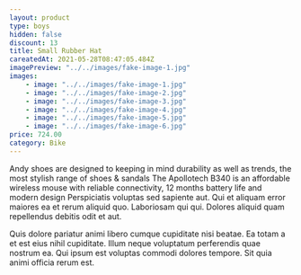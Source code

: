 ```yaml
---
layout: product
type: boys
hidden: false
discount: 13
title: Small Rubber Hat
careatedAt: 2021-05-28T08:47:05.484Z
imagePreview: "../../images/fake-image-1.jpg"
images:
    - image: "../../images/fake-image-1.jpg"
    - image: "../../images/fake-image-2.jpg"
    - image: "../../images/fake-image-3.jpg"
    - image: "../../images/fake-image-4.jpg"
    - image: "../../images/fake-image-5.jpg"
    - image: "../../images/fake-image-6.jpg"
price: 724.00
category: Bike
---
```

Andy shoes are designed to keeping in mind durability as well as trends, the most stylish range of shoes & sandals
The Apollotech B340 is an affordable wireless mouse with reliable connectivity, 12 months battery life and modern design
Perspiciatis voluptas sed sapiente aut. Qui et aliquam error maiores ea et rerum aliquid quo. Laboriosam qui qui. Dolores aliquid quam repellendus debitis odit et aut.
 Quis dolore pariatur animi libero cumque cupiditate nisi beatae. Ea totam a et est eius nihil cupiditate. Illum neque voluptatum perferendis quae nostrum ea. Qui ipsum est voluptas commodi dolores tempore. Sit quia animi officia rerum est.
